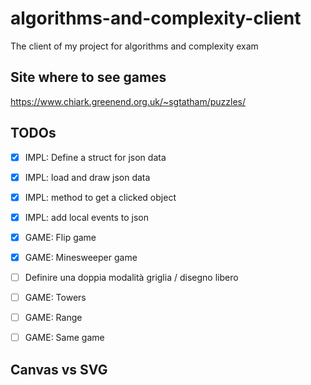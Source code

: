 # algorithms-and-complexity-client
The client of my project for algorithms and complexity exam

## Site where to see games
https://www.chiark.greenend.org.uk/~sgtatham/puzzles/

## TODOs
- [x] IMPL: Define a struct for json data
- [x] IMPL: load and draw json data
- [x] IMPL: method to get a clicked object
- [x] IMPL: add local events to json
- [x] GAME: Flip game
- [x] GAME: Minesweeper game
- [ ] Definire una doppia modalità griglia / disegno libero
- [ ] GAME: Towers
- [ ] GAME: Range
- [ ] GAME: Same game


## Canvas vs SVG